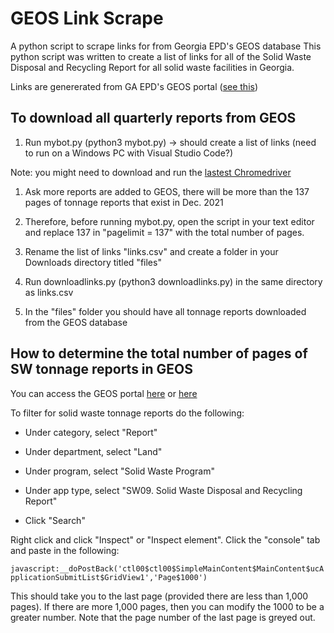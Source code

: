 # GEOS Link Scrape
A python script to scrape links for from Georgia EPD's GEOS database
This python script was written to create a list of links for all of the Solid Waste Disposal and Recycling Report for all solid waste facilities in Georgia.

Links are genererated from GA EPD's GEOS portal ([see this](https://geos.epd.georgia.gov/GA/GEOS/Public/Client/GA_GEOS/Public/Pages/PublicApplicationList.aspx))

## To download all quarterly reports from GEOS

1.  Run mybot.py (python3 mybot.py) → should create a list of links (need to run on a Windows PC with Visual Studio Code?)

Note: you might need to download and run the [lastest Chromedriver](https://chromedriver.chromium.org/downloads)

1.  Ask more reports are added to GEOS, there will be more than the 137 pages of tonnage reports that exist in Dec. 2021

2.  Therefore, before running mybot.py, open the script in your text editor and replace 137 in "pagelimit = 137" with the total number of pages. 

3.  Rename the list of links "links.csv" and create a folder in your Downloads directory titled "files"

4.  Run downloadlinks.py (python3 downloadlinks.py) in the same directory as links.csv

5.  In the "files" folder you should have all tonnage reports downloaded from the GEOS database

## How to determine the total number of pages of SW tonnage reports in GEOS

You can access the GEOS portal [here](https://geos.epd.georgia.gov/GA/GEOS/Public/GovEnt/Shared/Pages/Main/Login.aspx) or [here](https://geos.epd.georgia.gov/GA/GEOS/Public/Client/GA_GEOS/Public/Pages/PublicApplicationList.aspx)

To filter for solid waste tonnage reports do the following:

-   Under category, select "Report"

-   Under department, select "Land"

-   Under program, select "Solid Waste Program"

-   Under app type, select "SW09. Solid Waste Disposal and Recycling Report"

-   Click "Search"

Right click and click "Inspect" or "Inspect element". Click the "console" tab and paste in the following:

`javascript:__doPostBack('ctl00$ctl00$SimpleMainContent$MainContent$ucApplicationSubmitList$GridView1','Page$1000')`

This should take you to the last page (provided there are less than 1,000 pages). If there are more 1,000 pages, then you can modify the 1000 to be a greater number. Note that the page number of the last page is greyed out.
